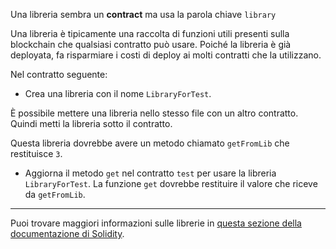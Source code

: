 Una libreria sembra un **contract** ma usa la parola chiave `library`

Una libreria è tipicamente una raccolta di funzioni utili presenti sulla blockchain che qualsiasi contratto può usare.  Poiché la libreria è già deployata, fa risparmiare i costi di deploy ai molti contratti che la utilizzano.

Nel contratto seguente:

- Crea una libreria con il nome `LibraryForTest`.

È possibile mettere una libreria nello stesso file con un altro contratto.  Quindi metti la libreria sotto il contratto.

Questa libreria dovrebbe avere un metodo chiamato `getFromLib` che restituisce `3`.

- Aggiorna il metodo `get` nel contratto `test` per usare la libreria `LibraryForTest`.   La funzione `get` dovrebbe restituire il valore che riceve da `getFromLib`.

---------

Puoi trovare maggiori informazioni sulle librerie in <a href="https://solidity.readthedocs.io/en/latest/contracts.html?highlight=library#libraries" target="_blank">questa sezione della documentazione di Solidity</a>.
